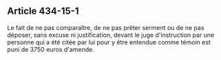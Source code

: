 Article 434-15-1
----
Le fait de ne pas comparaître, de ne pas prêter serment ou de ne pas déposer,
sans excuse ni justification, devant le juge d'instruction par une personne qui
a été citée par lui pour y être entendue comme témoin est puni de 3750 euros
d'amende.
